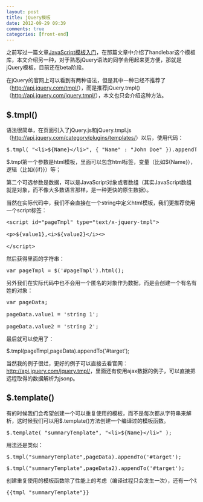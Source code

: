 ```yaml
---
layout: post
title: jQuery模板
date: 2012-09-29 09:39
comments: true
categories: [front-end]
---
```


之前写过一篇文章<a href="http://yuguo.us/weblog/javascript-template/">JavaScript模板入门</a>，在那篇文章中介绍了handlebar这个模板库，本文介绍另一种，对于熟悉jQuery语法的同学会用起来更方便，那就是jQuery模板，目前还在beta阶段。

在jQuery的官网上可以看到有两种语法，但是其中一种已经不推荐了（<a href="http://api.jquery.com/tmpl/">http://api.jquery.com/tmpl/</a>），而是推荐jQuery.tmpl()（<a href="http://api.jquery.com/jquery.tmpl/">http://api.jquery.com/jquery.tmpl/</a>），本文也只会介绍这种方法。
<h2>$.tmpl()</h2>
语法很简单，在页面引入了jQuery.js和jQuery.tmpl.js（<a href="http://api.jquery.com/category/plugins/templates/">http://api.jquery.com/category/plugins/templates/</a>）以后，使用代码：
<pre>$.tmpl( "&lt;li&gt;${Name}&lt;/li&gt;", { "Name" : "John Doe" }).appendTo( "#target" );</pre>
$.tmpl第一个参数是html模板，里面可以包含html标签，变量（比如${Name}），逻辑（比如{{if}}）等；

第二个可选参数是数据，可以是JavaScript对象或者数组（其实JavaScript数组就是对象，而不像大多数语言那样，是一种更快的原生数据）。

当然在实际代码中，我们不会直接在一个string中定义html模板，我们更推荐使用一个script标签：
<pre>&lt;script id="pageTmpl" type="text/x-jquery-tmpl"&gt;

&lt;p&gt;${value1},&lt;i&gt;${value2}&lt;/i&gt;&lt;&gt;

&lt;/script&gt;</pre>
然后获得里面的字符串：
<pre>var pageTmpl = $('#pageTmpl').html();</pre>
另外我们在实际代码中也不会用一个匿名的对象作为数据，而是会创建一个有名有姓的对象：
<pre>var pageData;

pageData.value1 = 'string 1';

pageData.value2 = 'string 2';</pre>
最后就可以使用了：

$.tmpl(pageTmpl,pageData).appendTo('#target');

当然我的例子很烂，更好的例子可以直接去看官网：<a href="http://api.jquery.com/jquery.tmpl/">http://api.jquery.com/jquery.tmpl/</a>，里面还有使用ajax数据的例子，可以直接把远程取得的数据解析为jsonp。
<h2>$.template()</h2>
有的时候我们会希望创建一个可以重复使用的模板，而不是每次都从字符串来解析，这时候我们可以用$.template()方法创建一个编译过的模板函数。
<pre>$.template( "summaryTemplate", "&lt;li&gt;${Name}&lt;/li&gt;" );</pre>
用法还是类似：
<pre>$.tmpl("summaryTemplate",pageData).appendTo('#target');</pre><pre>$.tmpl("summaryTemplate",pageData2).appendTo('#target');</pre><pre>创建重复使用的模板函数除了性能上的考虑（编译过程只会发生一次），还有一个功能就是在其他的模板中嵌套使用，语法是：</pre><pre>{{tmpl "summaryTemplate"}}</pre>
